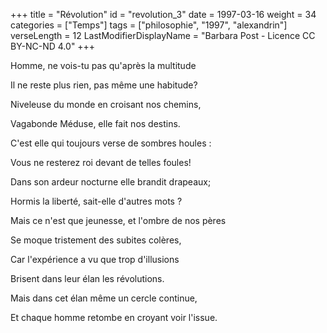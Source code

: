 +++
title = "Révolution"
id = "revolution_3"
date = 1997-03-16
weight = 34
categories = ["Temps"]
tags = ["philosophie", "1997", "alexandrin"]
verseLength = 12
LastModifierDisplayName = "Barbara Post - Licence CC BY-NC-ND 4.0"
+++

Homme, ne vois-tu pas qu'après la multitude

Il ne reste plus rien, pas même une habitude?

Niveleuse du monde en croisant nos chemins,

Vagabonde Méduse, elle fait nos destins.

C'est elle qui toujours verse de sombres houles :

Vous ne resterez roi devant de telles foules!

Dans son ardeur nocturne elle brandit drapeaux;

Hormis la liberté, sait-elle d'autres mots ?

Mais ce n'est que jeunesse, et l'ombre de nos pères

Se moque tristement des subites colères,

Car l'expérience a vu que trop d'illusions

Brisent dans leur élan les révolutions.

Mais dans cet élan même un cercle continue,

Et chaque homme retombe en croyant voir l'issue.

